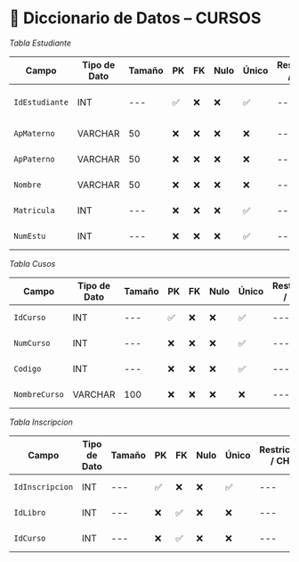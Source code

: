 # 📘 Diccionario de Datos – CURSOS

*Tabla Estudiante*

| Campo           | Tipo de Dato | Tamaño | PK  | FK  | Nulo | Único | Restricciones / CHECK  | Referenci a   | Descripción                   |
|-----------------|--------------|--------|-----|-----|------|-------|------------------------|---------------|-------------------------------|
| `IdEstudiante`  | INT          | ---    | ✅  | ❌ | ❌   | ✅   | ---                    | ---           | Identificador del Estudiante  |
| `ApMaterno`     | VARCHAR      | 50     | ❌  | ❌ | ❌   | ❌   | ---                    | ---           | Segundo Apellido              |
| `ApPaterno`     | VARCHAR      | 50     | ❌  | ❌ | ❌   | ❌   | ---                    | ---           | Primer Apellido               |
| `Nombre`        | VARCHAR      | 50     | ❌  | ❌ | ❌   | ❌   | ---                    | ---           | Nombre del Estudiante         |
| `Matricula`     | INT          | ---    | ❌  | ❌ | ❌   | ✅   | ---                    | ---           | Folio en su Institución       |
| `NumEstu`       | INT          | ---    | ❌  | ❌ | ❌   | ✅   | ---                    | ---           | Numero de Estudiante          |


*Tabla Cusos*

| Campo           | Tipo de Dato | Tamaño | PK  | FK  | Nulo | Único | Restricciones / CHECK  | Referenci a   | Descripción              |
|-----------------|--------------|--------|-----|-----|------|-------|------------------------|---------------|--------------------------|
| `IdCurso`       | INT          | ---    | ✅  | ❌ | ❌   | ✅   | ---                    | ---           | Identificador del Curso  |
| `NumCurso`      | INT          | ---    | ❌  | ❌ | ❌   | ✅   | ---                    | ---           | Numero del Curso         |
| `Codigo`        | INT          | ---    | ❌  | ❌ | ❌   | ✅   | ---                    | ---           | Codigo Inscripcion       |
| `NombreCurso`   | VARCHAR      | 100    | ❌  | ❌ | ❌   | ❌   | ---                    | ---           | Nombre del Cusrso        |


*Tabla Inscripcion*

| Campo           | Tipo de Dato | Tamaño | PK  | FK  | Nulo | Único | Restricciones / CHECK  | Referenci a         | Descripción              |
|-----------------|--------------|--------|-----|-----|------|-------|------------------------|---------------------|--------------------------|
| `IdInscripcion` | INT          | ---    | ✅  | ❌ | ❌   | ✅   | ---                    | ---                 | Identificador Inscripcion|
| `IdLibro`       | INT          | ---    | ❌  | ✅ | ❌   | ❌   | ---                    | TablaLibro(IdLibro) | Identificador de Libros  |
| `IdCurso`       | INT          | ---    | ❌  | ✅ | ❌   | ❌   | ---                    | TablaCursos(IdCurso)| Identificador de Cursos  |